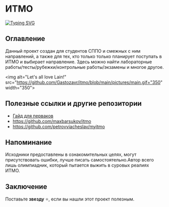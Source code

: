 # ИТМО
[![Typing SVG](https://readme-typing-svg.herokuapp.com?color=%2336BCF7&width=500&lines=Институт+Тёплых+Мужских+Отношений)](https://git.io/typing-svg)
## Оглавление
Данный проект создан для студентов СППО и смежных с ним направлений, а также для тех, кто только только планирует поступать в ИТМО и выбирает направление.
Здесь можно найти лабораторные работы/тесты/рубежки/контрольные работы/экзамены и многое другое.

<img alt="Let's all love Lain!" src="https://github.com/Gastozavr/itmo/blob/main/pictures/main.gif="350" width="350">

## Полезные ссылки и другие репозитории
- [Гайд для перваков](https://github.com/Imtjl/1st-year-guide)
- https://github.com/maxbarsukov/itmo
- https://github.com/petrovviacheslav/myitmo


## Напоминание
Исходники предоставлены в ознакомительных целях, могут присутствовать ошибки, лучше писать самостоятельно.Автор всего лишь олимпиадник, который пытается выжить в суровых реалиях ИТМО.
## Заключение
Поставьте **звезду** ⭐, если вы нашли этот проект полезным.
